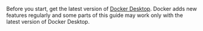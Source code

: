 Before you start, get the latest version of [Docker Desktop](../comecando/obtenha-o-docker.md). Docker adds new features regularly and some parts of this guide may work only with the latest version of Docker Desktop.
